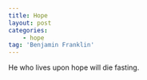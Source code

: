 ```yaml
---
title: Hope
layout: post
categories:
    - hope
tag: 'Benjamin Franklin'
---
```


He who lives upon hope will die fasting.